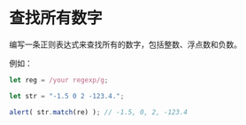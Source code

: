 # 查找所有数字

编写一条正则表达式来查找所有的数字，包括整数、浮点数和负数。

例如：

```js
let reg = /your regexp/g;

let str = "-1.5 0 2 -123.4.";

alert( str.match(re) ); // -1.5, 0, 2, -123.4
```
